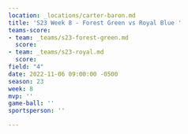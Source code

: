 ```yaml
---
location: _locations/carter-baron.md
title: 'S23 Week 8 - Forest Green vs Royal Blue '
teams-score:
- team: _teams/s23-forest-green.md
  score: 
- team: _teams/s23-royal.md
  score: 
field: "4"
date: 2022-11-06 09:00:00 -0500
season: 23
week: 8
mvp: ''
game-ball: ''
sportsperson: ''

---
```

